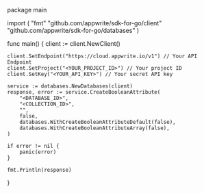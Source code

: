 package main

import (
    "fmt"
    "github.com/appwrite/sdk-for-go/client"
    "github.com/appwrite/sdk-for-go/databases"
)

func main() {
    client := client.NewClient()

    client.SetEndpoint("https://cloud.appwrite.io/v1") // Your API Endpoint
    client.SetProject("<YOUR_PROJECT_ID>") // Your project ID
    client.SetKey("<YOUR_API_KEY>") // Your secret API key

    service := databases.NewDatabases(client)
    response, error := service.CreateBooleanAttribute(
        "<DATABASE_ID>",
        "<COLLECTION_ID>",
        "",
        false,
        databases.WithCreateBooleanAttributeDefault(false),
        databases.WithCreateBooleanAttributeArray(false),
    )

    if error != nil {
        panic(error)
    }

    fmt.Println(response)
}
